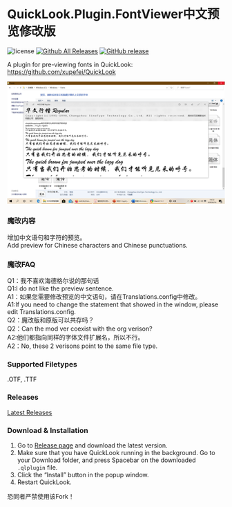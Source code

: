 # QuickLook.Plugin.FontViewer中文预览修改版
![license](https://img.shields.io/github/license/jeremyhart/QuickLook.Plugin.FontViewer.svg)
[![Github All Releases](https://img.shields.io/github/downloads/jeremyhart/QuickLook.Plugin.FontViewer/total.svg)](https://github.com/jeremyhart/QuickLook.Plugin.FontViewer/releases)
[![GitHub release](https://img.shields.io/github/release/jeremyhart/QuickLook.Plugin.HelixViewer/all.svg)](https://github.com/jeremyhart/QuickLook.Plugin.HelixViewer)

A plugin for pre-viewing fonts in QuickLook: https://github.com/xupefei/QuickLook  

![demo screenshot](/img/demo.png)

### 魔改内容
 增加中文语句和字符的预览。<br>
 Add preview for Chinese characters and Chinese punctuations.<br>

### 魔改FAQ
 Q1：我不喜欢海德格尔说的那句话<br>
 Q1:I do not like the preview sentence.<br>
 A1：如果您需要修改预览的中文语句，请在Translations.config中修改。<br>
 A1:If you need to change the statement that showed in the window, please edit Translations.config.<br>
 Q2：魔改版和原版可以共存吗？<br>
 Q2：Can the mod ver coexist with the org verison?<br>
 A2:他们都指向同样的字体文件扩展名，所以不行。<br>
 A2：No, these 2 verisons point to the same file type.<br>

### Supported Filetypes  
.OTF, .TTF

### Releases
[Latest Releases][1]

### Download & Installation
1. Go to [Release page][1] and download the latest version.
2. Make sure that you have QuickLook running in the background. Go to your Download folder, and press <key>Spacebar</key> on the downloaded `.qlplugin` file.
3. Click the “Install” button in the popup window.
4. Restart QuickLook.

恐同者严禁使用该Fork！

[1]:https://github.com/zxkmm/QuickLook.Plugin.FontViewer/releases
